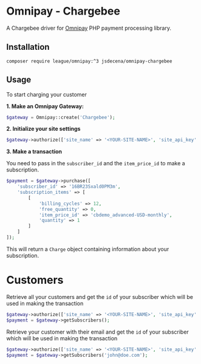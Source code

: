 # Omnipay - Chargebee

A Chargebee driver for [Omnipay](https://omnipay.thephpleague.com/) PHP payment processing library.

## Installation

```
composer require league/omnipay:^3 jsdecena/omnipay-chargebee
```

## Usage

To start charging your customer

**1. Make an Omnipay Gateway:**

```php
$gateway = Omnipay::create('Chargebee');
```

**2. Initialize your site settings**
```php
$gateway->authorize(['site_name' => '<YOUR-SITE-NAME>', 'site_api_key' => '<YOUR-API-KEY>']);
```

**3. Make a transaction**

You need to pass in the `subscriber_id` and the `item_price_id` to make a subscription.

```php
$payment = $gateway->purchase([
    'subscriber_id' => '16BR23Sxald0PM3m',
    'subscription_items' => [
        [
            'billing_cycles' => 12,
            'free_quantity' => 0,
            'item_price_id' => 'cbdemo_advanced-USD-monthly',
            'quantity' => 1
        ]
    ]
]);
```

This will return a `Charge` object containing information about your subscription.

# Customers

Retrieve all your customers and get the `id` of your subscriber which will be used in making the transaction

```php
$gateway->authorize(['site_name' => '<YOUR-SITE-NAME>', 'site_api_key' => '<YOUR-API-KEY>']);
$payment = $gateway->getSubscribers();
```

Retrieve your customer with their email and get the `id` of your subscriber which will be used in making the transaction

```php
$gateway->authorize(['site_name' => '<YOUR-SITE-NAME>', 'site_api_key' => '<YOUR-API-KEY>']);
$payment = $gateway->getSubscribers('john@doe.com');
```
